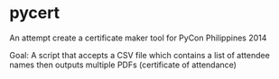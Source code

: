 pycert
======

An attempt create a certificate maker tool for PyCon Philippines 2014

Goal: A script that accepts a CSV file which contains a list of attendee names then outputs multiple PDFs (certificate of attendance)
